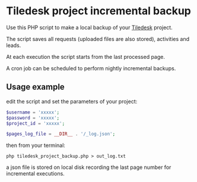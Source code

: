 # Tiledesk project incremental backup

Use this PHP script to make a local backup of your [Tiledesk](https://www.tiledesk.com/) project.

The script saves all requests (uploaded files are also stored), activities and leads.

At each execution the script starts from the last processed page.

A cron job can be scheduled to perform nightly incremental backups.

## Usage example

edit the script and set the parameters of your project:

```php
$username = 'xxxxx';
$password = 'xxxxx';
$project_id = 'xxxxx';

$pages_log_file = __DIR__ . '/_log.json';
```

then from your terminal:

```
php tiledesk_project_backup.php > out_log.txt
```

a json file is stored on local disk recording the last page number for incremental executions.
